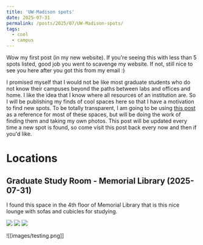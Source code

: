 ```yaml
---
title: 'UW-Madison spots'
date: 2025-07-31
permalink: /posts/2025/07/UW-Madison-spots/
tags:
  - cool
  - campus
---
```

Wow my first post (in my new website). If you're seeing this with less than 5 spots listed, good job you went to scavenge my website. If not, still nice to see you here after you got this from my email :)

I promised myself that I would not be like most graduate students who do not know their campuses beyond the paths between labs and offices and home. I like the idea that I know where all resources of an institution are. So I will be publishing my finds of cool spaces here so that I have a motivation to find new spots. To be totally transparent, I am going to be using [this post](https://buckygrades.com/study/) as a reference for most of these spaces, but will be doing the work of finding them and taking my own photos. This post will be updated every time a new spot is found, so come visit this post back every now and then if you'd like.

# Locations

## Graduate Study Room - Memorial Library (2025-07-31)

I found this space in the 4th floor of Memorial Library that is this nice lounge with sofas and cubicles for studying. 

![](/images/IMG_3096.jpeg)
![](/images/IMG_3095.jpeg)
![](/images/IMG_3094.jpeg)

![[images/testing.png]]